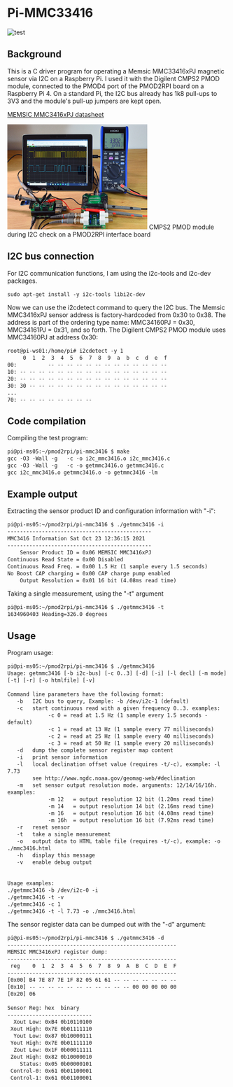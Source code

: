 # Pi-MMC33416

![test](https://github.com/fm4dd/pi-mmc3416/workflows/rpi/badge.svg)

## Background

This is a C driver program for operating a Memsic MMC33416xPJ magnetic sensor via I2C on a Raspberry Pi. I used it with the Digilent CMPS2 PMOD module, connected to the PMOD4 port of the PMOD2RPI board on a Raspberry Pi 4. On a standard Pi, the I2C bus already has 1k8 pull-ups to 3V3 and the module's pull-up jumpers are kept open.

[MEMSIC MMC3416xPJ datasheet](http://www.memsic.com/uploadfiles/2020/08/20200827165224614.pdf)

<img src="images/mmc3416-pmod2rpi.jpg" height="240px" width="320px">  CMPS2 PMOD module during I2C check on a PMOD2RPI interface board

## I2C bus connection


For I2C communication functions, I am using the i2c-tools and i2c-dev packages.

```
sudo apt-get install -y i2c-tools libi2c-dev
```
Now we can use the i2cdetect command to query the I2C bus. The Memsic MMC3416xPJ sensor address is factory-hardcoded from 0x30 to 0x38. The address is part of the ordering type name: MMC34160PJ = 0x30, MMC34161PJ = 0x31, and so forth. The Digilent CMPS2 PMOD module uses MMC34160PJ at address 0x30:

```
root@pi-ws01:/home/pi# i2cdetect -y 1
     0  1  2  3  4  5  6  7  8  9  a  b  c  d  e  f
00:          -- -- -- -- -- -- -- -- -- -- -- -- --
10: -- -- -- -- -- -- -- -- -- -- -- -- -- -- -- --
20: -- -- -- -- -- -- -- -- -- -- -- -- -- -- -- --
30: 30 -- -- -- -- -- -- -- -- -- -- -- -- -- -- --
...
70: -- -- -- -- -- -- -- --
```

## Code compilation

Compiling the test program:
````
pi@pi-ms05:~/pmod2rpi/pi-mmc3416 $ make
gcc -O3 -Wall -g   -c -o i2c_mmc3416.o i2c_mmc3416.c
gcc -O3 -Wall -g   -c -o getmmc3416.o getmmc3416.c
gcc i2c_mmc3416.o getmmc3416.o -o getmmc3416 -lm
````

## Example output

Extracting the sensor product ID and configuration information with "-i":
```
pi@pi-ms05:~/pmod2rpi/pi-mmc3416 $ ./getmmc3416 -i
----------------------------------------------
MMC3416 Information Sat Oct 23 12:36:15 2021
----------------------------------------------
    Sensor Product ID = 0x06 MEMSIC MMC3416xPJ
Continuous Read State = 0x00 Disabled
Continuous Read Freq. = 0x00 1.5 Hz (1 sample every 1.5 seconds)
No Boost CAP charging = 0x00 CAP charge pump enabled
    Output Resolution = 0x01 16 bit (4.08ms read time)
```

Taking a single measurement, using the "-t" argument
```
pi@pi-ms05:~/pmod2rpi/pi-mmc3416 $ ./getmmc3416 -t
1634960403 Heading=326.0 degrees
```

## Usage

Program usage:
```
pi@pi-ms05:~/pmod2rpi/pi-mmc3416 $ ./getmmc3416
Usage: getmmc3416 [-b i2c-bus] [-c 0..3] [-d] [-i] [-l decl] [-m mode] [-t] [-r] [-o htmlfile] [-v]

Command line parameters have the following format:
   -b   I2C bus to query, Example: -b /dev/i2c-1 (default)
   -c   start continuous read with a given frequency 0..3. examples:
             -c 0 = read at 1.5 Hz (1 sample every 1.5 seconds - default)
             -c 1 = read at 13 Hz (1 sample every 77 milliseconds)
             -c 2 = read at 25 Hz (1 sample every 40 milliseconds)
             -c 3 = read at 50 Hz (1 sample every 20 milliseconds)
   -d   dump the complete sensor register map content
   -i   print sensor information
   -l   local declination offset value (requires -t/-c), example: -l 7.73
        see http://www.ngdc.noaa.gov/geomag-web/#declination
   -m   set sensor output resolution mode. arguments: 12/14/16/16h. examples:
             -m 12   = output resolution 12 bit (1.20ms read time)
             -m 14   = output resolution 14 bit (2.16ms read time)
             -m 16   = output resolution 16 bit (4.08ms read time)
             -m 16h  = output resolution 16 bit (7.92ms read time)
   -r   reset sensor
   -t   take a single measurement
   -o   output data to HTML table file (requires -t/-c), example: -o ./mmc3416.html
   -h   display this message
   -v   enable debug output


Usage examples:
./getmmc3416 -b /dev/i2c-0 -i
./getmmc3416 -t -v
./getmmc3416 -c 1
./getmmc3416 -t -l 7.73 -o ./mmc3416.html

```

The sensor register data can be dumped out with the "-d" argument:
```
pi@pi-ms05:~/pmod2rpi/pi-mmc3416 $ ./getmmc3416 -d
------------------------------------------------------
MEMSIC MMC3416xPJ register dump:
------------------------------------------------------
 reg    0  1  2  3  4  5  6  7  8  9  A  B  C  D  E  F
------------------------------------------------------
[0x00] B4 7E 87 7E 1F 82 05 61 61 -- -- -- -- -- -- --
[0x10] -- -- -- -- -- -- -- -- -- -- -- 00 00 00 00 00
[0x20] 06

Sensor Reg: hex  binary
---------------------------
  Xout Low: 0xB4 0b10110100
 Xout High: 0x7E 0b01111110
  Yout Low: 0x87 0b10000111
 Yout High: 0x7E 0b01111110
  Zout Low: 0x1F 0b00011111
 Zout High: 0x82 0b10000010
    Status: 0x05 0b00000101
 Control-0: 0x61 0b01100001
 Control-1: 0x61 0b01100001
```
